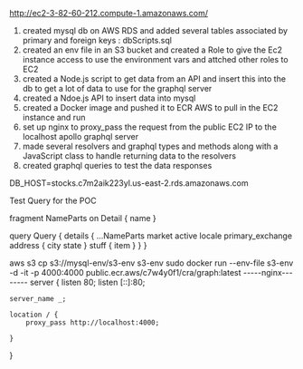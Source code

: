 http://ec2-3-82-60-212.compute-1.amazonaws.com/

1. created mysql db on AWS RDS and added several tables associated by primary and foreign keys
   : dbScripts.sql
2. created an env file in an S3 bucket and created a Role to give the Ec2 instance access to use the environment vars and attched other roles to EC2
3. created a Node.js script to get data from an API and insert this into the db to get a lot of data to use for the graphql server
4. created a Ndoe.js API to insert data into mysql
5. created a Docker image and pushed it to ECR AWS to pull in the EC2 instance and run
6. set up nginx to proxy_pass the request from the public EC2 IP to the localhost apollo graphql server
7. made several resolvers and graphql types and methods along with a JavaScript class to handle returning data to the resolvers
8. created graphql queries to test the data responses

DB_HOST=stocks.c7m2aik223yl.us-east-2.rds.amazonaws.com

Test Query for the POC

fragment NameParts on Detail {
name
}

query Query {
details {
...NameParts
market
active
locale
primary_exchange
address {
city
state
}
stuff {
item
}
}
}

aws s3 cp s3://mysql-env/s3-env s3-env
sudo docker run --env-file s3-env -d -it -p 4000:4000 public.ecr.aws/c7w4y0f1/cra/graph:latest
-----nginx--------
server {
listen 80;
listen [::]:80;

    server_name _;

    location / {
    	proxy_pass http://localhost:4000;

    }

}

